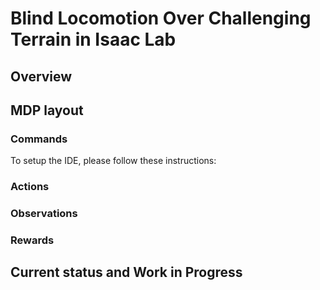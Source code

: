 # Blind Locomotion Over Challenging Terrain in Isaac Lab

## Overview

## MDP layout

### Commands

To setup the IDE, please follow these instructions:


### Actions

### Observations

### Rewards

## Current status and Work in Progress
